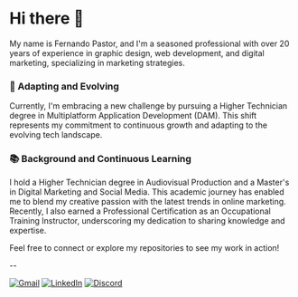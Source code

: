 # Hi there 👋

My name is Fernando Pastor, and I'm a seasoned professional with over 20 years of experience in graphic design, web development, and digital marketing, specializing in marketing strategies.

### 🌟 Adapting and Evolving

Currently, I'm embracing a new challenge by pursuing a Higher Technician degree in Multiplatform Application Development (DAM). This shift represents my commitment to continuous growth and adapting to the evolving tech landscape.

### 📚 Background and Continuous Learning

I hold a Higher Technician degree in Audiovisual Production and a Master's in Digital Marketing and Social Media. This academic journey has enabled me to blend my creative passion with the latest trends in online marketing. Recently, I also 
earned a Professional Certification as an Occupational Training Instructor, underscoring my dedication to sharing knowledge and expertise.

Feel free to connect or explore my repositories to see my work in action!

--

[![Gmail](https://img.shields.io/badge/Gmail-D14836?style=for-the-badge&logo=gmail&logoColor=white)](mailto:fer@fernandopastor.es)
[![LinkedIn](https://img.shields.io/badge/linkedin-%230077B5.svg?style=for-the-badge&logo=linkedin&logoColor=white)](https://www.linkedin.com/in/fernando-pastor/)
[![Discord](https://img.shields.io/badge/Discord-%235865F2.svg?style=for-the-badge&logo=discord&logoColor=white)](https://discordapp.com/users/303308172066553876)

<!--
[![Microsoft Learn](https://img.shields.io/badge/Microsoft_Learn-258ffa?style=for-the-badge&logo=microsoft&logoColor=white)](https://learn.microsoft.com/es-es/users/fpastor/)
[![Udemy](https://img.shields.io/badge/Udemy-A435F0?style=for-the-badge&logo=Udemy&logoColor=white)](https://www.udemy.com/user/fernando-pastor-10/)
[![Static Badge](https://img.shields.io/badge/Domestika-red?style=for-the-badge)](https://www.domestika.org/es/fpastor)

![C#](https://img.shields.io/badge/c%23-%23239120.svg?style=for-the-badge)
![Java](https://img.shields.io/badge/java-%23ED8B00.svg?style=for-the-badge)
![Docker](https://img.shields.io/badge/docker-%230db7ed.svg?style=for-the-badge&logo=docker&logoColor=white)
![Windows 11](https://img.shields.io/badge/Windows%2011-%230079d5.svg?style=for-the-badge&logo=Windows%2011&logoColor=white)
![macOS](https://img.shields.io/badge/mac%20os-000000?style=for-the-badge)
![Visual Studio](https://img.shields.io/badge/Visual%20Studio-5C2D91.svg?style=for-the-badge&logo=visual-studio&logoColor=white)
![Visual Studio Code](https://img.shields.io/badge/Visual%20Studio%20Code-0078d7.svg?style=for-the-badge&logo=visual-studio-code&logoColor=white)
![IntelliJ IDEA](https://img.shields.io/badge/IntelliJIDEA-000000.svg?style=for-the-badge&logo=intellij-idea&logoColor=white)
![Xcode](https://img.shields.io/badge/Xcode-007ACC?style=for-the-badge&logo=Xcode&logoColor=white)

![HTML5](https://img.shields.io/badge/html5-%23E34F26.svg?style=for-the-badge&logo=html5&logoColor=white)
![CSS3](https://img.shields.io/badge/css3-%231572B6.svg?style=for-the-badge&logo=css3&logoColor=white)
![WordPress](https://img.shields.io/badge/WordPress-%23117AC9.svg?style=for-the-badge&logo=WordPress&logoColor=white)
-->

<!--
**fpastor/fpastor** is a ✨ _special_ ✨ repository because its `README.md` (this file) appears on your GitHub profile.

Here are some ideas to get you started:

- 🔭 I’m currently working on ...
- 🌱 I’m currently learning ...
- 👯 I’m looking to collaborate on ...
- 🤔 I’m looking for help with ...
- 💬 Ask me about ...
- 📫 How to reach me: ...
- 😄 Pronouns: ...
- ⚡ Fun fact: ...

![Static Badge](https://img.shields.io/badge/HTML5-orange?style=for-the-badge&logo=HTML5&logoColor=white&labelColor=orange&color=gray)
![Static Badge](https://img.shields.io/badge/CSS3-blue?style=for-the-badge&logo=CSS3&logoColor=white&labelColor=blue&color=gray)
-->
